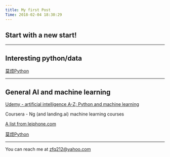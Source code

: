 ```yaml
---
title: My first Post
Time: 2018-02-04 18:30:29
---
```


## Start with a new start!

---
## Interesting python/data
[莫烦Python](https://morvanzhou.github.io/)

---
## General AI and machine learning 

[Udemy - artificial intelligence A-Z; Python and machine learning](https://www.udemy.com/home/my-courses/learning/)


Coursera - Ng (and landing.ai) machine learning courses


[A list from leiphone.com](https://www.leiphone.com/news/201801/pM48Ekleds2b6j5i.html)


[莫烦Python](https://morvanzhou.github.io/)

---
You can reach me at zfq212@yahoo.com
